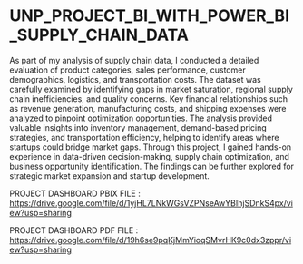 # UNP_PROJECT_BI_WITH_POWER_BI_SUPPLY_CHAIN_DATA

As part of my analysis of supply chain data, I conducted a detailed evaluation of product categories, sales performance, customer demographics, logistics, and transportation costs. The dataset was carefully examined by identifying gaps in market saturation, regional supply chain inefficiencies, and quality concerns. Key financial relationships such as revenue generation, manufacturing costs, and shipping expenses were analyzed to pinpoint optimization opportunities. The analysis provided valuable insights into inventory management, demand-based pricing strategies, and transportation efficiency, helping to identify areas where startups could bridge market gaps. Through this project, I gained hands-on experience in data-driven decision-making, supply chain optimization, and business opportunity identification. The findings can be further explored for strategic market expansion and startup development.

PROJECT DASHBOARD PBIX FILE : https://drive.google.com/file/d/1yjHL7LNkWGsVZPNseAwYBIhjSDnkS4px/view?usp=sharing

PROJECT DASHBOARD PDF FILE : https://drive.google.com/file/d/19h6se9pqKjMmYioqSMvrHK9c0dx3zppr/view?usp=sharing

